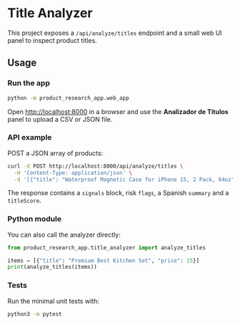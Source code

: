 # Title Analyzer

This project exposes a `/api/analyze/titles` endpoint and a small web UI panel to inspect product titles.

## Usage

### Run the app

```bash
python -m product_research_app.web_app
```
Open [http://localhost:8000](http://localhost:8000) in a browser and use the **Analizador de Títulos** panel to upload a CSV or JSON file.

### API example

POST a JSON array of products:

```bash
curl -X POST http://localhost:8000/api/analyze/titles \
  -H 'Content-Type: application/json' \
  -d '[{"title": "Waterproof Magnetic Case for iPhone 15, 2 Pack, 64oz", "price": 19.99}]'
```

The response contains a `signals` block, risk `flags`, a Spanish `summary` and a `titleScore`.

### Python module

You can also call the analyzer directly:

```python
from product_research_app.title_analyzer import analyze_titles

items = [{"title": "Premium Best Kitchen Set", "price": 25}]
print(analyze_titles(items))
```

### Tests

Run the minimal unit tests with:

```bash
python3 -m pytest
```
